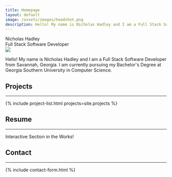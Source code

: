 ```yaml
---
title: Homepage
layout: default
image: /assets/images/headshot.png
description: Hello! My name is Nicholas Hadley and I am a Full Stack Software Developer from Savannah, Georgia. I am currently pursuing my Bachelor's Degree at Georgia Southern University in Computer Science.
---
```


<!-- Landing Section -->

<section class="section landing" id="home">
  <div class="landing-name">Nicholas Hadley</div>
  <div class="landing-position">Full Stack Software Developer</div>
  <a href="#about" id="landingArrow"></a>
</section>

<!-- About Summary -->

<section class="section about" id="about">
  <img class="portrait" src="{{ '/assets/images/headshot.png' | relative_url }}" />
  <p>Hello! My name is Nicholas Hadley and I am a Full Stack Software Developer from Savannah, Georgia. I am currently pursuing my Bachelor's Degree at Georgia Southern University in Computer Science.</p>
</section>

<!-- Projects -->

<section class="section portfolio" id="portfolio">
  <h1>Projects</h1>
  <hr>
  {% include project-list.html projects=site.projects %}
</section>

<!-- Resume -->

<section class="section resume" id="resume">
  <h1>Resume</h1>
  <hr>
  <p>Interactive Section in the Works!</p>
</section>

<!-- Contact -->

<section class="section contact" id="contact">
  <h1>Contact</h1>
  <hr>
  {% include contact-form.html %}
</section>

<!-- Landing Section Arrow Script -->

<script defer>
window.addEventListener('scroll', () => {
  const arrow = document.getElementById('landingArrow');
  if (window.scrollY !== 0) {
    arrow.style.opacity = '0';
    arrow.style.pointerEvents = 'none';
  }
  else {
    arrow.style.opacity = '1';
    arrow.style.pointerEvents = 'all';
  }
});
</script>
